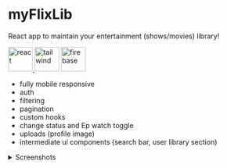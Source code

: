 # myFlixLib
React app to maintain your entertainment (shows/movies) library!

<p align="left">
<a href="https://reactjs.org/" target="_blank"> <img src="https://cdn.jsdelivr.net/gh/devicons/devicon/icons/react/react-original.svg" alt="react" width="50" height="50"/> </a>
<a href="https://tailwindcss.com/" target="_blank"><img src="https://cdn.jsdelivr.net/gh/devicons/devicon/icons/tailwindcss/tailwindcss-plain.svg" alt="tailwind" height="50" width="50"></a>
<a href="https://firebase.google.com/" target="_blank"> <img src="https://www.vectorlogo.zone/logos/firebase/firebase-icon.svg" alt="firebase" width="50" height="50"/> </a>
</p>

- fully mobile responsive
- auth
- filtering
- pagination
- custom hooks
- change status and  Ep watch toggle
-  uploads (profile image)
-   intermediate ui components (search bar, user library section)

<details><summary>Screenshots</summary>
  <img src='https://user-images.githubusercontent.com/75524300/160439901-85875194-0f9e-4707-b047-061daf4bc618.png' />
  <img src='https://user-images.githubusercontent.com/75524300/160440235-cef868af-2f94-44a1-a97b-ad65bb14feb6.png' />
  <img src='https://user-images.githubusercontent.com/75524300/160546150-90405896-f4fe-49c9-ab42-ee3e84b23cd8.png' />
  <img src='https://user-images.githubusercontent.com/75524300/160440255-d5b220af-429d-4216-8de7-7f1c0e6d36df.png' />
  <img src='https://user-images.githubusercontent.com/75524300/160441089-8974b1a6-8640-4c0a-8f25-31d9522cc9bd.png' />
  
</details>
